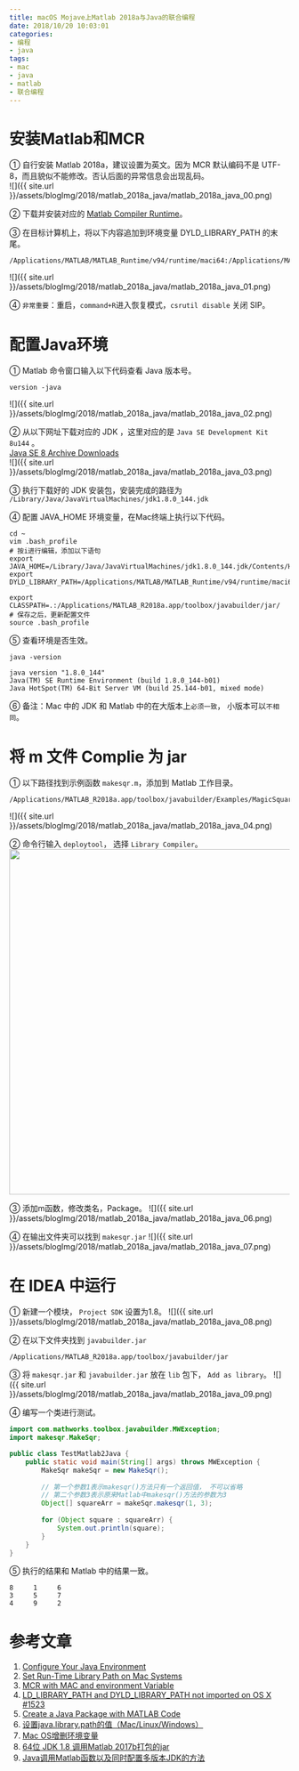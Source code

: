 ```yaml
---
title: macOS Mojave上Matlab 2018a与Java的联合编程
date: 2018/10/20 10:03:01
categories: 
- 编程
- java
tags: 
- mac
- java
- matlab
- 联合编程
---
```


# 安装Matlab和MCR  

① 自行安装 Matlab 2018a，建议设置为英文。因为 MCR 默认编码不是 UTF-8，而且貌似不能修改。否认后面的异常信息会出现乱码。  
![]({{ site.url }}/assets/blogImg/2018/matlab_2018a_java/matlab_2018a_java_00.png)

② 下载并安装对应的 [Matlab Compiler Runtime](https://www.mathworks.com/products/compiler/matlab-runtime.html)。
<!--more-->

③ 在目标计算机上，将以下内容追加到环境变量 DYLD_LIBRARY_PATH 的末尾。  
```shell
/Applications/MATLAB/MATLAB_Runtime/v94/runtime/maci64:/Applications/MATLAB/MATLAB_Runtime/v94/sys/os/maci64:/Applications/MATLAB/MATLAB_Runtime/v94/bin/maci64:/Applications/MATLAB/MATLAB_Runtime/v94/extern/bin/maci64  
```
![]({{ site.url }}/assets/blogImg/2018/matlab_2018a_java/matlab_2018a_java_01.png)

④ `非常重要`：重启，`command+R`进入恢复模式，`csrutil disable` 关闭 SIP。 

# 配置Java环境 

① Matlab 命令窗口输入以下代码查看 Java 版本号。<br/>   

```shell
version -java
```
![]({{ site.url }}/assets/blogImg/2018/matlab_2018a_java/matlab_2018a_java_02.png)

② 从以下网址下载对应的 JDK ，这里对应的是 `Java SE Development Kit 8u144` 。  
[Java SE 8 Archive Downloads](https://www.oracle.com/technetwork/java/javase/downloads/java-archive-javase8-2177648.html)  
![]({{ site.url }}/assets/blogImg/2018/matlab_2018a_java/matlab_2018a_java_03.png)

③ 执行下载好的 JDK 安装包，安装完成的路径为  
`/Library/Java/JavaVirtualMachines/jdk1.8.0_144.jdk`

④ 配置 JAVA_HOME 环境变量，在Mac终端上执行以下代码。<br/>
    
```shell
cd ~
vim .bash_profile 
# 按i进行编辑，添加以下语句
export JAVA_HOME=/Library/Java/JavaVirtualMachines/jdk1.8.0_144.jdk/Contents/Home
export DYLD_LIBRARY_PATH=/Applications/MATLAB/MATLAB_Runtime/v94/runtime/maci64:/Applications/MATLAB/MATLAB_Runtime/v94/sys/os/maci64:/Applications/MATLAB/MATLAB_Runtime/v94/bin/maci64:/Applications/MATLAB/MATLAB_Runtime/v94/extern/bin/maci64

export CLASSPATH=.:/Applications/MATLAB_R2018a.app/toolbox/javabuilder/jar/
# 保存之后，更新配置文件
source .bash_profile 
```

⑤ 查看环境是否生效。 

```shell  
java -version  

java version "1.8.0_144"  
Java(TM) SE Runtime Environment (build 1.8.0_144-b01)  
Java HotSpot(TM) 64-Bit Server VM (build 25.144-b01, mixed mode)
```

⑥ 备注：Mac 中的 JDK 和 Matlab 中的在大版本上`必须一致`， 小版本可以`不相同`。

# 将 m 文件 Complie 为 jar

① 以下路径找到示例函数 `makesqr.m`，添加到 Matlab 工作目录。

```shell
/Applications/MATLAB_R2018a.app/toolbox/javabuilder/Examples/MagicSquareExample/MagicDemoComp/makesqr.m
```

![]({{ site.url }}/assets/blogImg/2018/matlab_2018a_java/matlab_2018a_java_04.png)

② 命令行输入 `deploytool`， 选择 `Library Compiler`。
<img src="{{ site.url }}/assets/blogImg/2018/matlab_2018a_java/matlab_2018a_java_05.png" width="621"/>

③ 添加m函数，修改类名，Package。
![]({{ site.url }}/assets/blogImg/2018/matlab_2018a_java/matlab_2018a_java_06.png)

④ 在输出文件夹可以找到 `makesqr.jar`
![]({{ site.url }}/assets/blogImg/2018/matlab_2018a_java/matlab_2018a_java_07.png)

# 在 IDEA 中运行

① 新建一个模块， `Project SDK` 设置为1.8。
![]({{ site.url }}/assets/blogImg/2018/matlab_2018a_java/matlab_2018a_java_08.png)

② 在以下文件夹找到 `javabuilder.jar`

```shell
/Applications/MATLAB_R2018a.app/toolbox/javabuilder/jar
```

③ 将 `makesqr.jar` 和 `javabuilder.jar` 放在 `lib` 包下， `Add as library`。
![]({{ site.url }}/assets/blogImg/2018/matlab_2018a_java/matlab_2018a_java_09.png)

④ 编写一个类进行测试。

```java
import com.mathworks.toolbox.javabuilder.MWException;
import makesqr.MakeSqr;

public class TestMatlab2Java {
    public static void main(String[] args) throws MWException {
        MakeSqr makeSqr = new MakeSqr();
        
        // 第一个参数1表示makesqr()方法只有一个返回值， 不可以省略
        // 第二个参数3表示原来Matlab中makesqr()方法的参数为3
        Object[] squareArr = makeSqr.makesqr(1, 3);
        
        for (Object square : squareArr) {
            System.out.println(square);
        }
    }
}
```

⑤ 执行的结果和 Matlab 中的结果一致。  

```shell
8     1     6
3     5     7
4     9     2
```

# 参考文章

1. [Configure Your Java Environment](https://www.mathworks.com/help/compiler_sdk/java/configure-your-java-environment.html)
2. [Set Run-Time Library Path on Mac Systems](https://www.mathworks.com/help/matlab/matlab_external/set-run-time-library-path-on-mac-systems.html)
3. [MCR with MAC and environment Variable](https://www.mathworks.com/matlabcentral/answers/263824-mcr-with-mac-and-environment-variable)
4. [LD_LIBRARY_PATH and DYLD_LIBRARY_PATH not imported on OS X #1523](https://github.com/nteract/nteract/issues/1523)
5.  [Create a Java Package with MATLAB Code](https://www.mathworks.com/help/compiler_sdk/ml_code/create-a-java-application-with-matlab-code.html)
6. [设置java.library.path的值（Mac/Linux/Windows）](https://www.cnblogs.com/EasonJim/p/9445282.html)
7.  [Mac OS增删环境变量](https://www.cnblogs.com/iloveWater/p/3665472.html)
8. [64位 JDK 1.8 调用Matlab 2017b打包的jar](https://www.cnblogs.com/gregcn/p/8780662.html)
9. [Java调用Matlab函数以及同时配置多版本JDK的方法](https://blog.csdn.net/jacksonary/article/details/78913656)